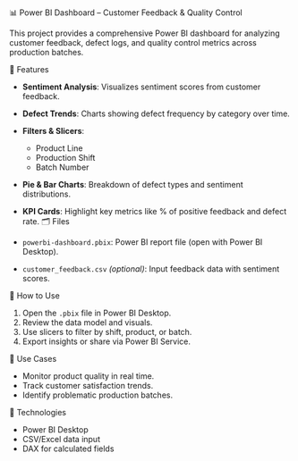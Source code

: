 
 📊 Power BI Dashboard – Customer Feedback & Quality Control

This project provides a comprehensive Power BI dashboard for analyzing customer feedback, defect logs, and quality control metrics across production batches.

 🧾 Features

* **Sentiment Analysis**: Visualizes sentiment scores from customer feedback.
* **Defect Trends**: Charts showing defect frequency by category over time.
* **Filters & Slicers**:

  * Product Line
  * Production Shift
  * Batch Number
* **Pie & Bar Charts**: Breakdown of defect types and sentiment distributions.
* **KPI Cards**: Highlight key metrics like % of positive feedback and defect rate.
 🗂️ Files

* `powerbi-dashboard.pbix`: Power BI report file (open with Power BI Desktop).
* `customer_feedback.csv` *(optional)*: Input feedback data with sentiment scores.

🔧 How to Use

1. Open the `.pbix` file in Power BI Desktop.
2. Review the data model and visuals.
3. Use slicers to filter by shift, product, or batch.
4. Export insights or share via Power BI Service.

 📌 Use Cases

* Monitor product quality in real time.
* Track customer satisfaction trends.
* Identify problematic production batches.

 📍 Technologies

* Power BI Desktop
* CSV/Excel data input
* DAX for calculated fields


